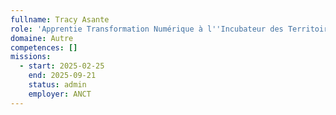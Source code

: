 ```yaml
---
fullname: Tracy Asante
role: 'Apprentie Transformation Numérique à l''Incubateur des Territoires '
domaine: Autre
competences: []
missions:
  - start: 2025-02-25
    end: 2025-09-21
    status: admin
    employer: ANCT
---
```


